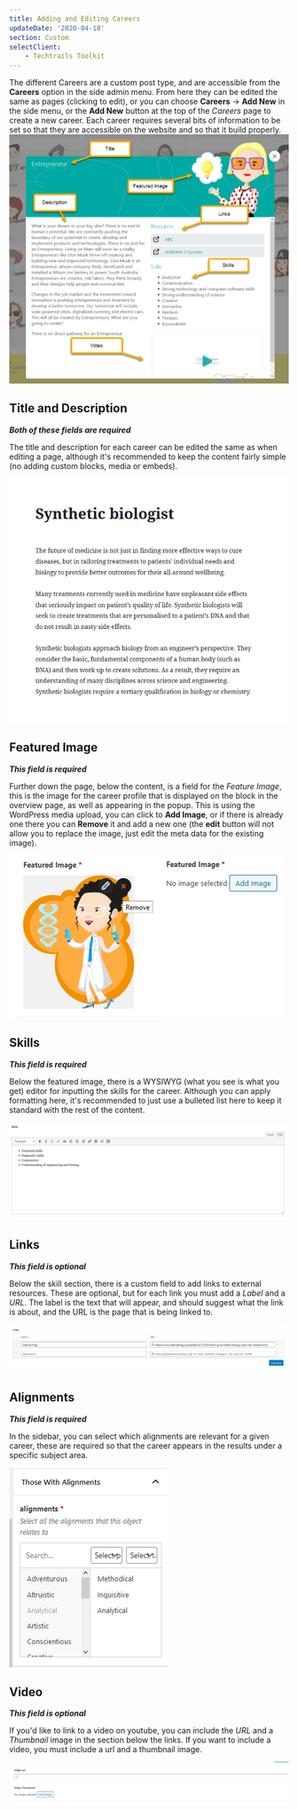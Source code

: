 ```yaml
---
title: Adding and Editing Careers
updateDate: '2020-04-18'
section: Custom
selectClient:
    - Techtrails Toolkit
---
```

The different Careers are a custom post type, and are accessible from the **Careers** option in the side admin menu. From here they can be edited the same as pages (clicking to edit), or you can choose **Careers** -> **Add New** in the side menu, or the **Add New** button at the top of the *Careers* page to create a new career.
Each career requires several bits of information to be set so that they are accessible on the website and so that it build properly.
![Popup Career profile on the Techtrails Toolkit Website, labelled with the different fields from the WordPress interface](../img/cms/techtrails-career-labels.png)
## Title and Description
***Both of these fields are required***

The title and description for each career can be edited the same as when editing a page, although it's recommended to keep the content fairly simple (no adding custom blocks, media or embeds).

![Career title and description from the WordPress Gutenberg editor](../img/cms/techtrails-wp-careersdesc.png)

## Featured Image
***This field is required***

Further down the page, below the content, is a field for the *Feature Image*, this is the image for the career profile that is displayed on the block in the overview page, as well as appearing in the popup. This is using the WordPress media upload, you can click to **Add Image**, or if there is already one there you can **Remove** it and add a new one (the **edit** button will not allow you to replace the image, just edit the meta data for the existing image).

![The featured image section will look different depending on if there is already an image added](../img/cms/techtrails-career-image.png)

## Skills
***This field is required***

Below the featured image, there is a WYSIWYG (what you see is what you get) editor for inputting the skills for the career. Although you can apply formatting here, it's recommended to just use a bulleted list here to keep it standard with the rest of the content.

![The skills section has a WYSIWYG editor to allow easily adding a bulleted list](../img/cms/techtrails-wp-career-skills.png)

## Links
***This field is optional***

Below the skill section, there is a custom field to add links to external resources. These are optional, but for each link you must add a *Label* and a *URL*. The label is the text that will appear, and should suggest what the link is about, and the URL is the page that is being linked to.

![The links section allows linking to external resources, and you can add the text that will be displayed as well as the URL that is being linked to](../img/cms/techtrails-wp-career-links.png)

## Alignments
***This field is required***

In the sidebar, you can select which alignments are relevant for a given career, these are required so that the career appears in the results under a specific subject area.

![The alignments assign what subject areas and sentences a particular career is aligned with](../img/cms/techtrails-wp-career-alignments.png)

## Video
***This field is optional***

If you'd like to link to a video on youtube, you can include the *URL* and a *Thumbnail* image in the section below the links. If you want to include a video, you must include a url and a thumbnail image.

![If you'd like to link to a video, you need to include the link to the video (hosted externally), and a thumbnail image to be displayed.](../img/cms/techtrails-wp-careers-video.png)